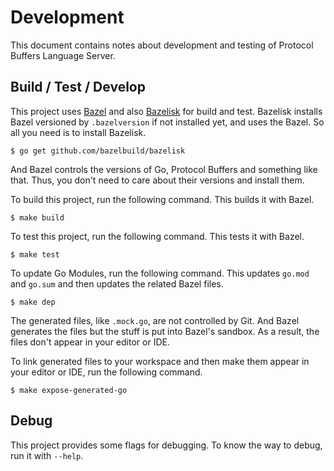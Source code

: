 # Development

This document contains notes about development and testing of Protocol Buffers Language Server.

## Build / Test / Develop

This project uses [Bazel](https://bazel.build/) and also [Bazelisk](https://github.com/bazelbuild/bazelisk) for build and test.
Bazelisk installs Bazel versioned by `.bazelversion` if not installed yet, and uses the Bazel.
So all you need is to install Bazelisk.

```
$ go get github.com/bazelbuild/bazelisk
```

And Bazel controls the versions of Go, Protocol Buffers and something like that.
Thus, you don't need to care about their versions and install them.

To build this project, run the following command.
This builds it with Bazel.

```
$ make build
```

To test this project, run the following command.
This tests it with Bazel.

```
$ make test
```

To update Go Modules, run the following command.
This updates `go.mod` and `go.sum` and then updates the related Bazel files.

```
$ make dep
```

The generated files, like `.mock.go`, are not controlled by Git.
And Bazel generates the files but the stuff is put into Bazel's sandbox.
As a result, the files don't appear in your editor or IDE.

To link generated files to your workspace and then make them appear in your editor or IDE, run the following command.

```
$ make expose-generated-go
```

## Debug

This project provides some flags for debugging.
To know the way to debug, run it with `--help`.
